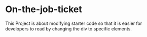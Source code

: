 # On-the-job-ticket
This Project is about modifying starter code so that it is easier for developers to read by changing the div to specific elements.
